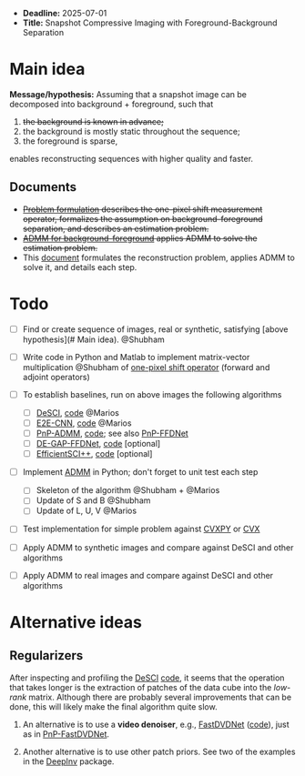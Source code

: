 - **Deadline:** 2025-07-01
- **Title:** Snapshot Compressive Imaging with Foreground-Background Separation

# Main idea
**Message/hypothesis:** Assuming that a snapshot image can be decomposed into background +
  foreground, such that 
  1. ~~the background is known in advance;~~
  2. the background is mostly static throughout the sequence;
  3. the foreground is sparse,
  
  enables reconstructing sequences with higher quality and faster.

## Documents

- ~~[Problem formulation](problem-formulation) describes the one-pixel
  shift measurement operator, formalizes the assumption on
  background-foreground separation, and describes an estimation problem.~~
- ~~[ADMM for background-foreground](admm-for-background-foreground) applies ADMM
  to solve the estimation problem.~~
- This [document](admm-lr-plus-sparse/admm-lr-plus-sparse.pdf) formulates the
  reconstruction problem, applies ADMM to solve it, and details each step.

# Todo

- [ ] Find or create sequence of images, real or synthetic, satisfying [above hypothesis](# Main idea). @Shubham
- [ ] Write code in Python and Matlab to implement matrix-vector multiplication @Shubham
      of [one-pixel shift operator](https://doi.org/10.3390/photonics8020034) (forward and adjoint operators)
- [ ] To establish baselines, run on above images the following algorithms
    - [ ] [DeSCI](https://doi.org/10.1109/TPAMI.2018.2873587), [code](https://github.com/liuyang12/DeSCI) @Marios
    - [ ] [E2E-CNN](https://doi.org/10.1063/1.5140721), [code](https://github.com/mq0829/DL-CACTI) @Marios
    - [ ] [PnP-ADMM](https://doi.org/10.1063/1.5140721),
          [code](https://github.com/mq0829/DL-CACTI); see also
          [PnP-FFDNet](https://doi.org/10.1109/CVPR42600.2020.00152) 
    - [ ] [DE-GAP-FFDNet](https://doi.org/10.1609/aaai.v37i3.25475),
          [code](https://github.com/IndigoPurple/DEQSCI) [optional]
    - [ ] [EfficientSCI++](https://doi.org/10.1007/s11263-024-02101-y),
          [code](https://github.com/mcao92/EfficientSCI-plus-plus) [optional]
- [ ] Implement [ADMM](admm-lr-plus-sparse/admm-lr-plus-sparse.pdf) in Python;
      don't forget to unit test each step
    - [ ] Skeleton of the algorithm @Shubham + @Marios
    - [ ] Update of S and B @Shubham
    - [ ] Update of L, U, V @Marios
- [ ] Test implementation for simple problem against [CVXPY](https://www.cvxpy.org/) or [CVX](https://cvxr.com/cvx/)
- [ ] Apply ADMM to synthetic images and compare against DeSCI and other algorithms
- [ ] Apply ADMM to real images and compare against DeSCI and other algorithms


# Alternative ideas 

## Regularizers

After inspecting and profiling the
[DeSCI](https://doi.org/10.1109/TPAMI.2018.2873587)
[code](https://github.com/liuyang12/DeSCI), it seems that the operation that
takes longer is the extraction of patches of the data cube into the *low-rank*
matrix. Although there are probably several improvements that can be done, this
will likely make the final algorithm quite slow.

1. An alternative is to use a **video denoiser**, e.g.,
   [FastDVDNet](https://openaccess.thecvf.com/content_CVPR_2020/html/Tassano_FastDVDnet_Towards_Real-Time_Deep_Video_Denoising_Without_Flow_Estimation_CVPR_2020_paper.html)
   ([code](https://github.com/m-tassano/fastdvdnet)), just as in
   [PnP-FastDVDNet](https://doi.org/10.1109/TPAMI.2021.3099035).

2. Another alternative is to use other patch priors. See two of the examples in
   the
   [DeepInv](https://deepinv.github.io/deepinv/auto_examples/index.html#examples)
   package.
